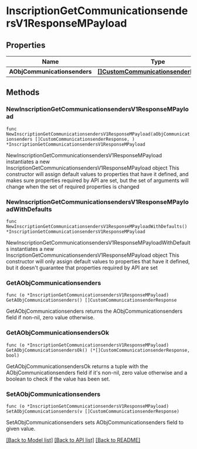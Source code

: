# InscriptionGetCommunicationsendersV1ResponseMPayload

## Properties

Name | Type | Description | Notes
------------ | ------------- | ------------- | -------------
**AObjCommunicationsenders** | [**[]CustomCommunicationsenderResponse**](CustomCommunicationsenderResponse.md) |  | 

## Methods

### NewInscriptionGetCommunicationsendersV1ResponseMPayload

`func NewInscriptionGetCommunicationsendersV1ResponseMPayload(aObjCommunicationsenders []CustomCommunicationsenderResponse, ) *InscriptionGetCommunicationsendersV1ResponseMPayload`

NewInscriptionGetCommunicationsendersV1ResponseMPayload instantiates a new InscriptionGetCommunicationsendersV1ResponseMPayload object
This constructor will assign default values to properties that have it defined,
and makes sure properties required by API are set, but the set of arguments
will change when the set of required properties is changed

### NewInscriptionGetCommunicationsendersV1ResponseMPayloadWithDefaults

`func NewInscriptionGetCommunicationsendersV1ResponseMPayloadWithDefaults() *InscriptionGetCommunicationsendersV1ResponseMPayload`

NewInscriptionGetCommunicationsendersV1ResponseMPayloadWithDefaults instantiates a new InscriptionGetCommunicationsendersV1ResponseMPayload object
This constructor will only assign default values to properties that have it defined,
but it doesn't guarantee that properties required by API are set

### GetAObjCommunicationsenders

`func (o *InscriptionGetCommunicationsendersV1ResponseMPayload) GetAObjCommunicationsenders() []CustomCommunicationsenderResponse`

GetAObjCommunicationsenders returns the AObjCommunicationsenders field if non-nil, zero value otherwise.

### GetAObjCommunicationsendersOk

`func (o *InscriptionGetCommunicationsendersV1ResponseMPayload) GetAObjCommunicationsendersOk() (*[]CustomCommunicationsenderResponse, bool)`

GetAObjCommunicationsendersOk returns a tuple with the AObjCommunicationsenders field if it's non-nil, zero value otherwise
and a boolean to check if the value has been set.

### SetAObjCommunicationsenders

`func (o *InscriptionGetCommunicationsendersV1ResponseMPayload) SetAObjCommunicationsenders(v []CustomCommunicationsenderResponse)`

SetAObjCommunicationsenders sets AObjCommunicationsenders field to given value.



[[Back to Model list]](../README.md#documentation-for-models) [[Back to API list]](../README.md#documentation-for-api-endpoints) [[Back to README]](../README.md)


